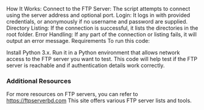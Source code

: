 How It Works:
Connect to the FTP Server: The script attempts to connect using the server address and optional port.
Login: It logs in with provided credentials, or anonymously if no username and password are supplied.
Directory Listing: If the connection is successful, it lists the directories in the root folder.
Error Handling: If any part of the connection or listing fails, it will output an error message.
Requirements
To run this code:

Install Python 3.x.
Run it in a Python environment that allows network access to the FTP server you want to test.
This code will help test if the FTP server is reachable and if authentication details work correctly.

### Additional Resources

For more resources on FTP servers, you can refer to https://ftpserverbd.com This site offers various FTP server lists and tools.
